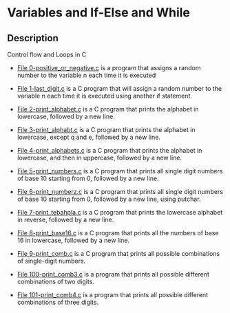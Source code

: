 # Variables and If-Else and While
## Description
Control flow and Loops in C

- [File 0-positive_or_negative.c](./0-positive_or_negative.c) is a program that assigns a random number to the variable n each time it is executed

- [File 1-last_digit.c](./1-last_digit.c) is a C program that will assign a random number to the variable n each time it is executed using another if statement.

- [File 2-print_alphabet.c](./2-print_alphabet.c) is a C program that prints the alphabet in lowercase, followed by a new line.

- [File 3-print_alphabt.c](./3-print_alphabt.c) is a C program that prints the alphabet in lowercase, except q and e, followed by a new line.

- [File 4-print_alphabets.c](./4-print_alphabets.c) is a C program that prints the alphabet in lowercase, and then in uppercase, followed by a new line.

- [File 5-print_numbers.c](./5-print_numbers.c) is a C program that prints all single digit numbers of base 10 starting from 0, followed by a new line.

- [File 6-print_numberz.c](./6-print_numberz.c) is a C program that prints all single digit numbers of base 10 starting from 0, followed by a new line, using putchar.

- [File 7-print_tebahpla.c](./7-print_tebahpla.c) is a C program that prints the lowercase alphabet in reverse, followed by a new line.

- [File 8-print_base16.c](./8-print_base16.c) is a C program that prints all the numbers of base 16 in lowercase, followed by a new line.

- [File 9-print_comb.c](./9-print_comb.c) is a C program that prints all possible combinations of single-digit numbers.

- [File 100-print_comb3.c](./100-print_comb3.c) is a program that prints all possible different combinations of two digits.

- [File 101-print_comb4.c](./101-print_comb4.c) is a program that prints all possible different combinations of three digits.
